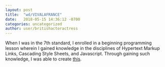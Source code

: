 ```yaml
---
layout: post
title:  "wd/VIVALAFRANCE"
date:   2018-05-15 14:36:12 -0700
categories: uncategorized
author: user/britishactoractress
---
```

When I was in the 7th standard, I enrolled in a beginning programming lesson wherein I gained knowledge in the disciplines of Hypertext Markup Links, Cascading Style Sheets, and Javascript. Through gaining such knowledge, I was able to create [this][site].

[site]: /website/
